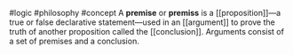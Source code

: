#logic #philosophy #concept 
A **premise** or **premiss** is a [[proposition]]—a true or false declarative statement—used in an [[argument]] to prove the truth of another proposition called the [[conclusion]]. Arguments consist of a set of premises and a conclusion.